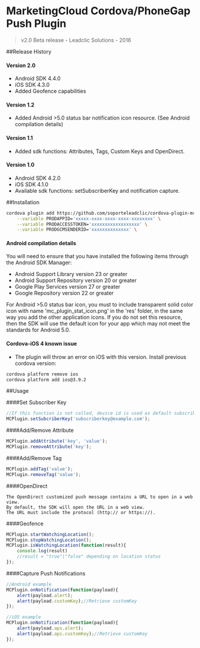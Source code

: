 # MarketingCloud Cordova/PhoneGap Push Plugin
> v2.0 Beta release -  Leadclic Solutions - 2016

##Release History
#### Version 2.0
- Android SDK 4.4.0
- iOS SDK 4.3.0
- Added Geofence capabilities

#### Version 1.2
- Added Android >5.0 status bar notification icon resource. (See Android compilation details)

#### Version 1.1
- Added sdk functions: Attributes, Tags, Custom Keys and OpenDirect.

#### Version 1.0
- Android SDK 4.2.0 
- iOS SDK 4.1.0
- Available sdk functions: setSubscriberKey and notification capture.

##Installation
```Bash
cordova plugin add https://github.com/soporteleadclic/cordova-plugin-mc \
	--variable PRODAPPID='xxxxx-xxxx-xxxx-xxxx-xxxxxxxx' \
	--variable PRODACCESSTOKEN='xxxxxxxxxxxxxxxxxx' \
	--variable PRODGCMSENDERID='xxxxxxxxxxxxxx' \

```

#### Android compilation details
You will need to ensure that you have installed the following items through the Android SDK Manager:

- Android Support Library version 23 or greater
- Android Support Repository version 20 or greater
- Google Play Services version 27 or greater
- Google Repository version 22 or greater

For Android >5.0 status bar icon, you must to include transparent solid color icon with name 'mc_plugin_stat_icon.png' in the 'res' folder, in the same way you add the other application icons.
If you do not set this resource, then the SDK will use the default icon for your app which may not meet the standards for Android 5.0.

#### Cordova-iOS 4 known issue

- The plugin will throw an error on iOS with this version. Install previous cordova version:
```Bash
cordova platform remove ios
cordova platform add ios@3.9.2 
```

##Usage

####Set Subscriber Key

```javascript
//If this function is not called, device id is used as default subscriber key.
MCPlugin.setSubcriberKey('subscriberkey@example.com');
```

####Add/Remove Attribute

```javascript
MCPlugin.addAttribute('key', 'value');
MCPlugin.removeAttribute('key');
```

####Add/Remove Tag

```javascript
MCPlugin.addTag('value');
MCPlugin.removeTag('value');
```

####OpenDirect
```
The OpenDirect customized push message contains a URL to open in a web view.
By default, the SDK will open the URL in a web view.
The URL must include the protocol (http:// or https://).
```

####Geofence

```javascript
MCPlugin.startWatchingLocation();
MCPlugin.stopWatchingLocation();
MCPlugin.isWatchingLocation(function(result){
	console.log(result)
	//result = "true"|"false" depending on location status
});
```

####Capture Push Notifications

```javascript
//Android example
MCPlugin.onNotification(function(payload){
    alert(payload.alert);
    alert(payload.customKey);//Retrieve customKey
});

//iOS example
MCPlugin.onNotification(function(payload){
    alert(payload.aps.alert);
    alert(payload.aps.customKey);//Retrieve customKey
});
```
